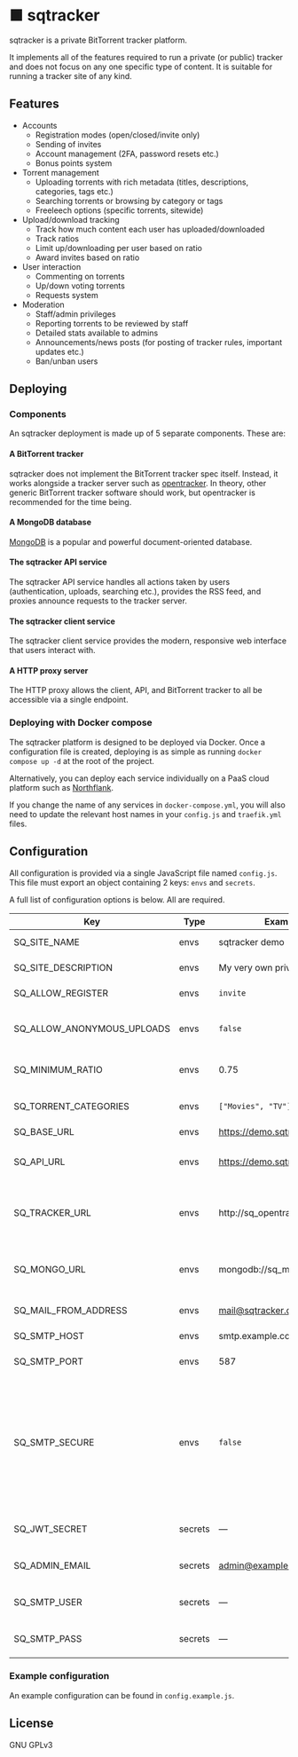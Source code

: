 # ■ sqtracker

sqtracker is a private BitTorrent tracker platform.

It implements all of the features required to run a private (or public) tracker and does not focus on any one specific type of content. It is suitable for running a tracker site of any kind.

## Features

* Accounts
  * Registration modes (open/closed/invite only)
  * Sending of invites
  * Account management (2FA, password resets etc.)
  * Bonus points system
* Torrent management
  * Uploading torrents with rich metadata (titles, descriptions, categories, tags etc.)
  * Searching torrents or browsing by category or tags
  * Freeleech options (specific torrents, sitewide)
* Upload/download tracking
  * Track how much content each user has uploaded/downloaded
  * Track ratios
  * Limit up/downloading per user based on ratio
  * Award invites based on ratio
* User interaction
  * Commenting on torrents
  * Up/down voting torrents
  * Requests system
* Moderation
  * Staff/admin privileges
  * Reporting torrents to be reviewed by staff
  * Detailed stats available to admins
  * Announcements/news posts (for posting of tracker rules, important updates etc.)
  * Ban/unban users

## Deploying

### Components

An sqtracker deployment is made up of 5 separate components. These are:

#### A BitTorrent tracker

sqtracker does not implement the BitTorrent tracker spec itself. Instead, it works alongside a tracker server such as [opentracker](https://erdgeist.org/arts/software/opentracker/). In theory, other generic BitTorrent tracker software should work, but opentracker is recommended for the time being.

#### A MongoDB database

[MongoDB](https://www.mongodb.com/) is a popular and powerful document-oriented database.

#### The sqtracker API service

The sqtracker API service handles all actions taken by users (authentication, uploads, searching etc.), provides the RSS feed, and proxies announce requests to the tracker server. 

#### The sqtracker client service

The sqtracker client service provides the modern, responsive web interface that users interact with.

#### A HTTP proxy server

The HTTP proxy allows the client, API, and BitTorrent tracker to all be accessible via a single endpoint.

### Deploying with Docker compose

The sqtracker platform is designed to be deployed via Docker. Once a configuration file is created, deploying is as simple as running `docker compose up -d` at the root of the project.

Alternatively, you can deploy each service individually on a PaaS cloud platform such as [Northflank](https://northflank.com).

If you change the name of any services in `docker-compose.yml`, you will also need to update the relevant host names in your `config.js` and `traefik.yml` files.

## Configuration

All configuration is provided via a single JavaScript file named `config.js`. This file must export an object containing 2 keys: `envs` and `secrets`.

A full list of configuration options is below. All are required.

| Key                        | Type    | Example                        | Description                                                                                                                                                                                                                                                                                  |
|----------------------------|---------|--------------------------------|----------------------------------------------------------------------------------------------------------------------------------------------------------------------------------------------------------------------------------------------------------------------------------------------|
| SQ_SITE_NAME               | envs    | sqtracker demo                 | The name of your tracker site                                                                                                                                                                                                                                                                |
| SQ_SITE_DESCRIPTION        | envs    | My very own private tracker    | A short description of your tracker site                                                                                                                                                                                                                                                     |
| SQ_ALLOW_REGISTER          | envs    | `invite`                       | Registration mode. Either `open`, `invite` or `closed`                                                                                                                                                                                                                                       |
| SQ_ALLOW_ANONYMOUS_UPLOADS | envs    | `false`                        | Whether or not users can upload torrents anonymously. Either `true` or `false`                                                                                                                                                                                                               |
| SQ_MINIMUM_RATIO           | envs    | 0.75                           | Minimum allowed ratio. Below this users will not be able to download                                                                                                                                                                                                                         |
| SQ_TORRENT_CATEGORIES      | envs    | `["Movies", "TV"]`             | An array of categories available on your tracker site                                                                                                                                                                                                                                        |
| SQ_BASE_URL                | envs    | https://demo.sqtracker.dev     | The URL of your tracker site                                                                                                                                                                                                                                                                 |
| SQ_API_URL                 | envs    | https://demo.sqtracker.dev/api | The URL of your API. Under the recommended setup, it should be `${SQ_BASE_URL}/api`                                                                                                                                                                                                          |
| SQ_TRACKER_URL             | envs    | http://sq_opentracker:6969     | The URL of your tracker server. Under the recommended setup, it should be `http://sq_opentracker:6969`                                                                                                                                                                                       |
| SQ_MONGO_URL               | envs    | mongodb://sq_mongodb/sq        | The URL of your MongoDB server. Under the recommended setup, it should be `mongodb://sq_mongodb/sq`                                                                                                                                                                                          |
| SQ_MAIL_FROM_ADDRESS       | envs    | mail@sqtracker.dev             | The address that mail will be sent from                                                                                                                                                                                                                                                      |
| SQ_SMTP_HOST               | envs    | smtp.example.com               | The hostname of your SMTP server                                                                                                                                                                                                                                                             |
| SQ_SMTP_PORT               | envs    | 587                            | The port of your SMTP server                                                                                                                                                                                                                                                                 |
| SQ_SMTP_SECURE             | envs    | `false`                        | Whether or not to force SMTP TLS: if true the connection will use TLS when connecting to server. If false (the default) then TLS is used if server supports the STARTTLS extension. In most cases set this value to true if you are connecting to port 465. For port 587 or 25 keep it false |
| SQ_JWT_SECRET              | secrets | —                              | A secret value to sign tokens with. Should be long and random                                                                                                                                                                                                                                |
| SQ_ADMIN_EMAIL             | secrets | admin@example.com              | The email address to use for the initial admin user. Must be valid                                                                                                                                                                                                                           |
| SQ_SMTP_USER               | secrets | —                              | The username to authenticate with your SMTP server with                                                                                                                                                                                                                                      |
| SQ_SMTP_PASS               | secrets | —                              | The password to authenticate with your SMTP server with                                                                                                                                                                                                                                      |

### Example configuration

An example configuration can be found in `config.example.js`.

## License

GNU GPLv3
